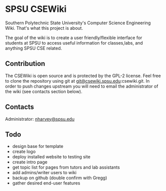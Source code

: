 SPSU CSEWiki
============
Southern Polytechnic State University's Computer Science Engineering Wiki. 
That's what this project is about. 

The goal of the wiki is to create a user friendly/flexible interface for
students at SPSU to access useful information for classes,labs, and anything
SPSU CSE related. 

Contribution
------------
The CSEWiki is open source and is protected by the GPL-2 license. Feel free to
clone the repository using git at git@csewiki.spsu.edu:csewiki.git. In order to
push changes upstream you will need to email the administrator of the wiki (see
contacts section below).

Contacts
--------
Administrator: nharvey@spsu.edu

Todo
----
- design base for template
- create logo
- deploy installed website to testing site
- create intro page
- get topic list for pages from tutors and lab assistants
- add admins/writer users to wiki
- backup on github (double confirm with Gregg)
- gather desired end-user features
